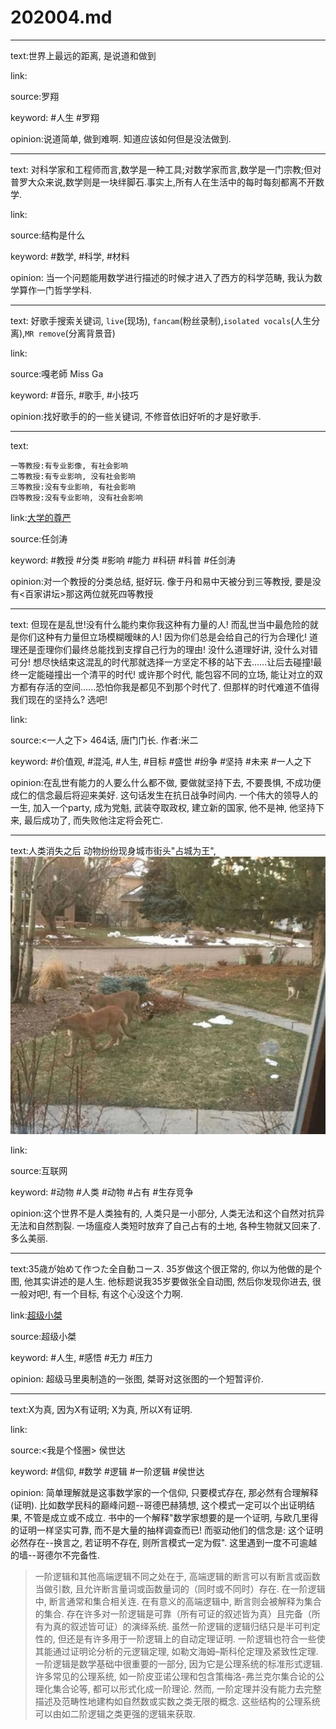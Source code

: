 # 202004.md

---

text:世界上最远的距离, 是说道和做到

link:

source:罗翔

keyword: #人生 #罗翔

opinion:说道简单, 做到难啊. 知道应该如何但是没法做到.

---

text: 对科学家和工程师而言,数学是一种工具;对数学家而言,数学是一门宗教;但对普罗大众来说,数学则是一块绊脚石.事实上,所有人在生活中的每时每刻都离不开数学.

link:

source:结构是什么

keyword: #数学, #科学, #材料

opinion: 当一个问题能用数学进行描述的时候才进入了西方的科学范畴, 我认为数学算作一门哲学学科.

---

text: 好歌手搜索关键词, `live`(现场), `fancam`(粉丝录制),`isolated vocals`(人生分离),`MR remove`(分离背景音)

link:

source:嘎老師 Miss Ga

keyword: #音乐, #歌手, #小技巧

opinion:找好歌手的的一些关键词, 不修音依旧好听的才是好歌手.

---

text:
```
一等教授:有专业影像, 有社会影响
二等教授:有专业影响, 没有社会影响
三等教授:没有专业影响, 有社会影响
四等教授:没有专业影响, 没有社会影响
```
link:[大学的尊严](https://www.youtube.com/watch?v=yyTcy9ojK_E)

source:任剑涛

keyword: #教授 #分类 #影响 #能力 #科研 #科普 #任剑涛

opinion:对一个教授的分类总结, 挺好玩. 像于丹和易中天被分到三等教授, 要是没有\<百家讲坛\>那这两位就死四等教授

---

text: 但现在是乱世!没有什么能约束你我这种有力量的人! 而乱世当中最危险的就是你们这种有力量但立场模糊暧昧的人! 因为你们总是会给自己的行为合理化! 道理还是歪理你们最终总能找到支撑自己行为的理由! 没什么道理好讲, 没什么对错可分! 想尽快结束这混乱的时代那就选择一方坚定不移的站下去......让后去碰撞!最终一定能碰撞出一个清平的时代! 或许那个时代, 能包容不同的立场, 能让对立的双方都有存活的空间......恐怕你我是都见不到那个时代了. 但那样的时代难道不值得我们现在的坚持么? 选吧!

link:

source:\<一人之下\> 464话, 唐门门长. 作者:米二

keyword: #价值观, #混沌, #人生, #目标 #盛世 #纷争 #坚持 #未来 #一人之下

opinion:在乱世有能力的人要么什么都不做, 要做就坚持下去, 不要畏惧, 不成功便成仁的信念最后将迎来美好. 这句话发生在抗日战争时间内. 一个伟大的领导人的一生, 加入一个party, 成为党魁, 武装夺取政权, 建立新的国家, 他不是神, 他坚持下来, 最后成功了, 而失败他注定将会死亡.

---

text:人类消失之后 动物纷纷现身城市街头"占城为王", ![](./img/1.jpg)

link:

source:互联网

keyword: #动物 #人类 #动物 #占有 #生存竞争

opinion:这个世界不是人类独有的, 人类只是一小部分, 人类无法和这个自然对抗异无法和自然割裂. 一场瘟疫人类短时放弃了自己占有的土地, 各种生物就又回来了. 多么美丽.

---

text:35歳が始めて作つた全自動コース. 35岁做这个很正常的, 你以为他做的是个图, 他其实讲述的是人生. 他标题说我35岁要做张全自动图, 然后你发现你进去, 很一般对吧!, 有一个目标, 有这个心没这个力啊.

link:[超级小桀](https://www.douyu.com/74751)

source:超级小桀

keyword: #人生, #感悟 #无力 #压力

opinion: 超级马里奥制造的一张图, 桀哥对这张图的一个短暂评价.

---

text:X为真, 因为X有证明; X为真, 所以X有证明.

link:

source:\<我是个怪圈\> 侯世达

keyword: #信仰, #数学 #逻辑 #一阶逻辑 #侯世达

opinion: 简单理解就是这事数学家的一个信仰, 只要模式存在, 那必然有合理解释(证明). 比如数学民科的巅峰问题\-\-哥德巴赫猜想, 这个模式一定可以个出证明结果, 不管是成立或不成立. 书中的一个解释"数学家想要的是一个证明, 与欧几里得 的证明一样坚实可靠, 而不是大量的抽样调查而已! 而驱动他们的信念是: 这个证明必然存在\-\-换言之, 若证明不存在, 则所言模式一定为假". 这里遇到一度不可逾越的墙\-\-哥德尔不完备性.

> 一阶逻辑和其他高端逻辑不同之处在于, 高端逻辑的断言可以有断言或函数当做引数, 且允许断言量词或函数量词的（同时或不同时）存在. 在一阶逻辑中, 断言通常和集合相关连. 在有意义的高端逻辑中, 断言则会被解释为集合的集合. 存在许多对一阶逻辑是可靠（所有可证的叙述皆为真）且完备（所有为真的叙述皆可证）的演绎系统. 虽然一阶逻辑的逻辑归结只是半可判定性的, 但还是有许多用于一阶逻辑上的自动定理证明. 一阶逻辑也符合一些使其能通过证明论分析的元逻辑定理, 如勒文海姆–斯科伦定理及紧致性定理.   一阶逻辑是数学基础中很重要的一部分, 因为它是公理系统的标准形式逻辑. 许多常见的公理系统, 如一阶皮亚诺公理和包含策梅洛-弗兰克尔集合论的公理化集合论等, 都可以形式化成一阶理论. 然而, 一阶定理并没有能力去完整描述及范畴性地建构如自然数或实数之类无限的概念. 这些结构的公理系统可以由如二阶逻辑之类更强的逻辑来获取.

